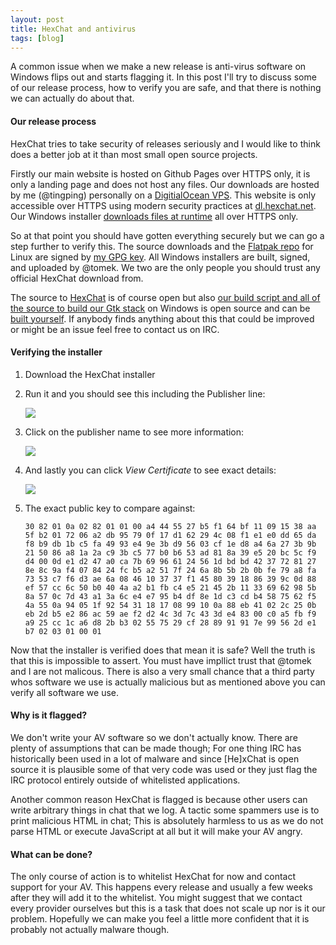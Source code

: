 ```yaml
---
layout: post
title: HexChat and antivirus
tags: [blog]
---
```


A common issue when we make a new release is anti-virus software on Windows flips out and starts flagging it.
In this post I'll try to discuss some of our release process, how to verify you are safe, and that there is
nothing we can actually do about that.

#### Our release process

HexChat tries to take security of releases seriously and I would like to think does a better job at it
than most small open source projects.

Firstly our main website is hosted on Github Pages over HTTPS only, it is only a landing page and
does not host any files. Our downloads are hosted by me (@tingping) personally on a [DigitialOcean VPS](https://m.do.co/c/4ba63fec1971).
This website is only accessible over HTTPS using modern security practices at [dl.hexchat.net](https://dl.hexchat.net).
Our Windows installer [downloads files at runtime](https://github.com/hexchat/hexchat/blob/master/win32/installer/hexchat.iss.tt)
all over HTTPS only.

So at that point you should have gotten everything securely but we can go a step further to verify this. The source downloads
and the [Flatpak repo](https://dl.tingping.se/flatpak/) for Linux are signed by [my GPG key](https://keys.fedoraproject.org/pks/lookup?op=get&search=0xB3C7CE210DE76DFC).
All Windows installers are built, signed, and uploaded by @tomek. We two are the only people you should trust
any official HexChat download from.

The source to [HexChat](https://github.com/hexchat/hexchat) is of course open but also [our build script and all of
the source to build our Gtk stack](https://github.com/hexchat/gtk-win32) on Windows is open source and can be
[built yourself](http://hexchat.readthedocs.io/en/latest/building.html). If anybody finds anything about this that could be
improved or might be an issue feel free to contact us on IRC.

#### Verifying the installer

1. Download the HexChat installer
2. Run it and you should see this including the Publisher line:

   ![](http://i.imgur.com/CIQ7PnC.png)

3. Click on the publisher name to see more information:

   ![](http://i.imgur.com/DLUU2ya.png)

4. And lastly you can click *View Certificate* to see exact details:

   ![](http://i.imgur.com/FI325dx.png)

5. The exact public key to compare against:

   ```30 82 01 0a 02 82 01 01 00 a4 44 55 27 b5 f1 64 bf 11 09 15 38 aa 5f b2 01 72 06 a2 db 95 79 0f 17 d1 62 29 4c 08 f1 e1 e0 dd 65 da f8 b9 db 1b c5 fa 49 93 e4 9e 3b d9 56 03 cf 1e d8 a4 6a 27 3b 9b 21 50 86 a8 1a 2a c9 3b c5 77 b0 b6 53 ad 81 8a 39 e5 20 bc 5c f9 d4 00 0d e1 d2 47 a0 ca 7b 69 96 61 24 56 1d bd bd 42 37 72 81 27 8e 8c 9a f4 07 84 24 fc b5 a2 51 7f 24 6a 8b 5b 2b 0b fe 79 a8 fa 73 53 c7 f6 d3 ae 6a 08 46 10 37 37 f1 45 80 39 18 86 39 9c 0d 88 ef 57 cc 6c 50 b0 40 4a a2 b1 fb c4 e5 21 45 2b 11 33 69 62 98 5b 8a 57 0c 7d 43 a1 3a 6c e4 e7 95 b4 df 8e 1d c3 cd b4 58 75 62 f5 4a 55 0a 94 05 1f 92 54 31 18 17 08 99 10 0a 88 eb 41 02 2c 25 0b eb 2d b5 e2 86 ac 59 ae f2 d2 4c 3d 7c 43 3d e4 83 00 c0 a5 fb f9 a9 25 cc 1c a6 d8 2b b3 02 55 75 29 cf 28 89 91 91 7e 99 56 2d e1 b7 02 03 01 00 01```

Now that the installer is verified does that mean it is safe? Well the truth is that this is impossible to assert.
You must have impllict trust that @tomek and I are not malicous. There is also a very small chance that
a third party whos software we use is actually malicious but as mentioned above you can verify all software
we use.

#### Why is it flagged?

We don't write your AV software so we don't actually know. There are plenty of assumptions that can be made though;
For one thing IRC has historically been used in a lot of malware and since \[He\]xChat is open source it is plausible some
of that very code was used or they just flag the IRC protocol entirely outside of whitelisted applications.

Another common reason HexChat is flagged is because other users can write arbitrary things in chat that we log. A
tactic some spammers use is to print malicious HTML in chat; This is absolutely harmless to us as we do not parse HTML
or execute JavaScript at all but it will make your AV angry.

#### What can be done?

The only course of action is to whitelist HexChat for now and contact support for your AV.
This happens every release and usually a few weeks after they will add it to the whitelist. You might suggest that
we contact every provider ourselves but this is a task that does not scale up nor is it our problem. Hopefully we
can make you feel a little more confident that it is probably not actually malware though.
